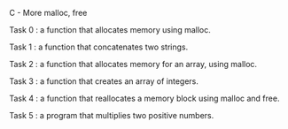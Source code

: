 C - More malloc, free


Task 0 : a function that allocates memory using malloc.


Task 1 : a function that concatenates two strings.


Task 2 :  a function that allocates memory for an array, using malloc.


Task 3 : a function that creates an array of integers.


Task 4 : a function that reallocates a memory block using malloc and free.


Task 5 : a program that multiplies two positive numbers.
